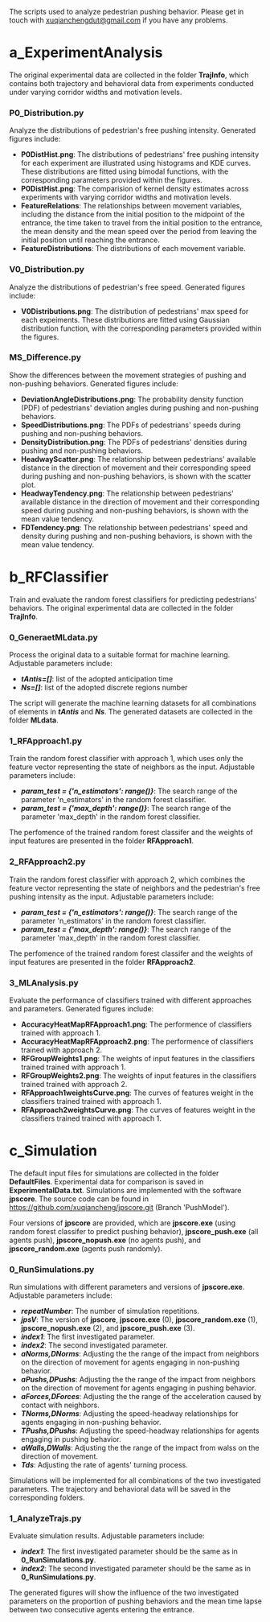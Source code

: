 The scripts used to analyze pedestrian pushing behavior.
Please get in touch with xuqianchengdut@gmail.com if you have any problems.

# a_ExperimentAnalysis
The original experimental data are collected in the folder **TrajInfo**, which contains both trajectory and behavioral data from experiments conducted under varying corridor widths and motivation levels. 

### P0_Distribution.py
Analyze the distributions of pedestrian's free pushing intensity.
Generated figures include:
- **P0DistHist.png**: The distributions of pedestrians' free pushing intensity for each experiment are illustrated using histograms and KDE curves. These distributions are fitted using bimodal functions, with the corresponding parameters provided within the figures. 
- **P0DistHist.png**: The comparision of kernel density estimates across experiments with varying corridor widths and motivation levels.
- **FeatureRelations**: The relationships between movement variables, including the distance from the initial position to the midpoint of the entrance, the time taken to travel from the initial position to the entrance, the mean density and the mean speed over the period from leaving the initial position until reaching the entrance.
- **FeatureDistributions**: The distributions of each movement variable.

### V0_Distribution.py
Analyze the distributions of pedestrian's free speed.
Generated figures include:
- **V0Distributions.png**: The distribution of pedestrians' max speed for each expeiments. These distributions are fitted using Gaussian distribution function, with the corresponding parameters provided within the figures. 

### MS_Difference.py
Show the differences between the movement strategies of pushing and non-pushing behaviors.
Generated figures include:
- **DeviationAngleDistributions.png**: The probability density function (PDF) of pedestrians' deviation angles during pushing and non-pushing behaviors.
- **SpeedDistributions.png**: The PDFs of pedestrians' speeds during pushing and non-pushing behaviors. 
- **DensityDistribution.png**: The PDFs of pedestrians' densities during pushing and non-pushing behaviors. 
- **HeadwayScatter.png**: The relationship between pedestrians' available distance in the direction of movement and their corresponding speed during pushing and non-pushing behaviors, is shown with the scatter plot. 
- **HeadwayTendency.png**: The relationship between pedestrians' available distance in the direction of movement and their corresponding speed during pushing and non-pushing behaviors, is shown with the mean value tendency.
- **FDTendency.png**: The relationship between pedestrians' speed and density during pushing and non-pushing behaviors, is shown with the mean value tendency.

# b_RFClassifier
Train and evaluate the random forest classifiers for predicting pedestrians' behaviors.
The original experimental data are collected in the folder **TrajInfo**.
### 0_GeneraetMLdata.py
Process the original data to a suitable format for machine learning.
Adjustable parameters include:
- ***tAntis=[]***: list of the adopted anticipation time 
- ***Ns=[]***: list of the adopted discrete regions number

The script will generate the machine learning datasets for all combinations of elements in ***tAntis*** and ***Ns***.
The generated datasets are collected in the folder **MLdata**.

### 1_RFApproach1.py
Train the random forest classifier with approach 1, which uses only the feature vector representing the state of neighbors as the input.
Adjustable parameters include:
- ***param_test = {'n_estimators': range()}***: The search range of the parameter 'n_estimators' in the random forest classifier.
- ***param_test = {'max_depth': range()}***: The search range of the parameter 'max_depth' in the random forest classifier.

The perfomence of the trained random forest classifer and the weights of input features are presented in the folder **RFApproach1**.

### 2_RFApproach2.py
Train the random forest classifier with approach 2, which combines the feature vector representing the state of neighbors and the pedestrian's free pushing intensity as the input.
Adjustable parameters include:
- ***param_test = {'n_estimators': range()}***: The search range of the parameter 'n_estimators' in the random forest classifier.
- ***param_test = {'max_depth': range()}***: The search range of the parameter 'max_depth' in the random forest classifier.

The perfomence of the trained random forest classifer and the weights of input features are presented in the folder **RFApproach2**.

### 3_MLAnalysis.py
Evaluate the performance of classifiers trained with different approaches and parameters.
Generated figures include:
- **AccuracyHeatMapRFApproach1.png**: The performence of classifiers trained with approach 1.
- **AccuracyHeatMapRFApproach2.png**: The performence of classifiers trained with approach 2.
- **RFGroupWeights1.png**: The weights of input features in the classifiers trained trained with approach 1. 
- **RFGroupWeights2.png**: The weights of input features in the classifiers trained trained with approach 2. 
- **RFApproach1weightsCurve.png**: The curves of features weight in the classifiers trained trained with approach 1. 
- **RFApproach2weightsCurve.png**: The curves of features weight in the classifiers trained trained with approach 1. 

# c_Simulation
The default input files for simulations are collected in the folder **DefaultFiles**.
Experimental data for comparison is saved in **ExperimentalData.txt**.
Simulations are implemented with the software **jpscore**. 
The source code can be found in  https://github.com/xuqiancheng/jpscore.git (Branch 'PushModel'). 

Four versions of **jpscore** are provided, which are **jpscore.exe** (using random forest classifer to predict pushing behavior), **jpscore_push.exe** (all agents push), **jpscore_nopush.exe** (no agents push), and **jpscore_random.exe** (agents push randomly).

### 0_RunSimulations.py
Run simulations with different parameters and versions of **jpscore.exe**.
Adjustable parameters include:
- ***repeatNumber***: The number of simulation repetitions.
- ***jpsV***: The version of **jpscore**, **jpscore.exe** (0), **jpscore_random.exe** (1), **jpscore_nopush.exe** (2), and **jpscore_push.exe** (3).
- ***index1***: The first investigated parameter.
- ***index2***: The second investigated parameter.
- ***aNorms,DNorms***: Adjusting the the range of the impact from neighbors on the direction of movement for agents engaging in non-pushing behavior.
- ***aPushs,DPushs***: Adjusting the the range of the impact from neighbors on the direction of movement for agents engaging in pushing behavior.
- ***aForces,DForces***: Adjusting the the range of the acceleration caused by contact with neighbors.
- ***TNorms,DNorms***: Adjusting the speed-headway relationships for agents engaging in non-pushing behavior.
- ***TPushs,DPushs***: Adjusting the speed-headway relationships for agents engaging in pushing behavior.
- ***aWalls,DWalls***: Adjusting the the range of the impact from walss on the direction of movement.
- ***Tds***: Adjusting the rate of agents' turning process.

Simulations will be implemented for all combinations of the two investigated parameters.
The trajectory and behavioral data will be saved in the corresponding folders.

### 1_AnalyzeTrajs.py
Evaluate simulation results.
Adjustable parameters include:
- ***index1***: The first investigated parameter should be the same as in **0_RunSimulations.py**.
- ***index2***: The second investigated parameter should be the same as in **0_RunSimulations.py**.

The generated figures will show the influence of the two investigated parameters on the proportion of pushing behaviors and the mean time lapse between two consecutive agents entering the entrance.




